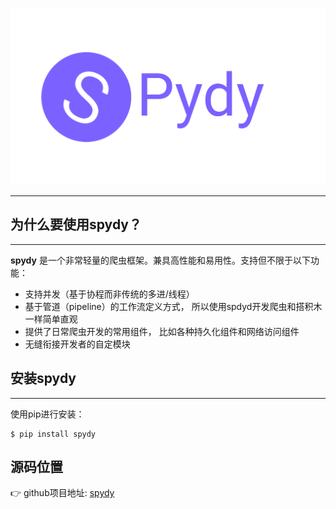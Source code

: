 ![logo](img/spydy.svg)  

---

## 为什么要使用spydy？
---

**spydy** 是一个非常轻量的爬虫框架。兼具高性能和易用性。支持但不限于以下功能：

- 支持并发（基于协程而非传统的多进/线程）
- 基于管道（pipeline）的工作流定义方式， 所以使用spdyd开发爬虫和搭积木一样简单直观
- 提供了日常爬虫开发的常用组件， 比如各种持久化组件和网络访问组件
- 无缝衔接开发者的自定模块




## 安装spydy
---

使用pip进行安装：

```
$ pip install spydy
```

## 源码位置
👉  github项目地址: [spydy](https://github.com/superjcd/spydy)